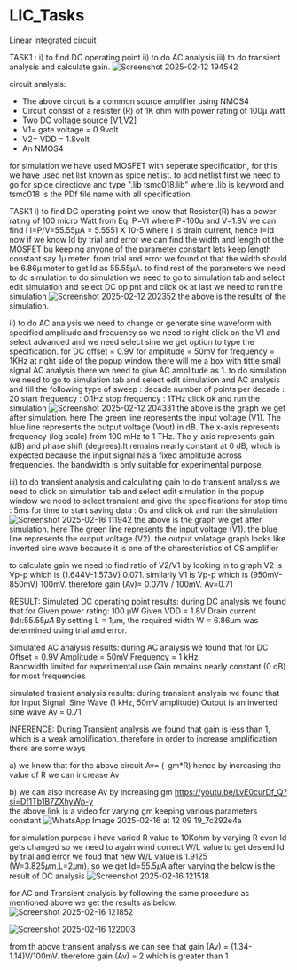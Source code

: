 # LIC_Tasks
Linear integrated circuit 


TASK1 : i) to find DC operating point
        ii) to do AC analysis
        iii) to do transient analysis and calculate gain.
![Screenshot 2025-02-12 194542](https://github.com/user-attachments/assets/98fd84ea-4e0f-40a0-a52f-e8323b9089a1)
 
circuit analysis:
* The above circuit is a common source amplifier using NMOS4
* Circuit consist of a resister (R) of 1K ohm with power rating of 100µ  watt
* Two DC voltage source [V1,V2]
* V1= gate voltage = 0.9volt
* V2= VDD = 1.8volt
* An NMOS4

for simulation we have used MOSFET with seperate specification, for this we have used net list known as spice netlist.
to add netlist first we need to go for spice directiove and type ".lib tsmc018.lib" where .lib  is keyword and tsmc018 is the PDf file name with all specification.

TASK1
i) to find DC operating point 
  we know that Resistor(R) has a power rating of 100 micro Watt 
  from Eq: P=VI
  where P=100u and V=1.8V we can find I 
  I=P/V=55.55µA = 5.5551 X 10-5
  where I is drain current, hence I=Id
  now if we know Id by trial and error we can find the width and length ot the MOSFET bu keeping anyone of the parameter constant
  lets keep length constant say 1µ meter. from trial and error we found ot that the width should be 6.86µ meter to get Id as 55.55µA.
  to find rest of the parameters we need to do simulation 
  to do simulation we need to go to simulation tab and select edit simulation and select DC op pnt and click ok 
  at last we need to run the simulation 
  ![Screenshot 2025-02-12 202352](https://github.com/user-attachments/assets/6229cd2c-ae6d-4e29-a4f8-a1738ff835fb)
  the above is the results of the simulation.

ii) to do AC analysis
  we need to change or generate sine waveform with specified amplitude and frequency 
  so we need to right click on the V1 and select advanced and we need select sine we get option to type the specification.
  for DC offset = 0.9V
  for amplitude = 50mV
  for frequency = 1KHz
  at right side of the popup window there will me a box with tittle small signal AC analysis there we need to give AC amplitude as 1.
   to do simulation we need to go to simulation tab and select edit simulation and AC analysis and fill the following
type of sweep : decade
number of points per decade : 20
start frequency : 0.1Hz
stop frequency : 1THz
  click ok and run the simulation 
  ![Screenshot 2025-02-12 204331](https://github.com/user-attachments/assets/3613296c-bffc-4f41-b146-4acc5a1f342e)
  the above is the graph we get after simulation.
  here
  The green line represents the input voltage (V1).
  The blue line represents the output voltage (Vout) in dB.
  The x-axis represents frequency (log scale) from 100 mHz to 1 THz. 
  The y-axis represents gain (dB) and phase shift (degrees).It remains nearly constant at 0 dB, which is expected because the input signal has a fixed amplitude across frequencies.
   the bandwidth is only suitable for experimental purpose.     

iii) to do transient analysis and calculating gain
   to do transient analysis we need to click on simulation tab and select edit simulation in the popup window we need to select transient and give the specifications 
   for stop time : 5ms
   for time to start saving data : 0s
   and click ok and run the simulation 
   ![Screenshot 2025-02-16 111942](https://github.com/user-attachments/assets/c618dfb2-b0b3-43bd-aa3b-b331f8e4217d)
   the above is the graph we get after simulation.
   here
   The green line represents the input voltage (V1).
   the blue line represents the output voltage (V2).
   the output volatage graph looks like inverted sine wave because it is one of the charecteristics of CS amplifier

   to calculate gain we need to find ratio of V2/V1
   by looking in to graph V2 is Vp-p which is (1.644V-1.573V) 0.071.
   similarly V1 is Vp-p which is (950mV-850mV) 100mV.
   therefore gain (Av)= 0.071V / 100mV.
   Av=0.71


   RESULT:
   Simulated DC operating point results: 
   during DC analysis we found that for 
   Given power rating: 100 µW
   Given VDD = 1.8V
   Drain current (Id):55.55𝜇𝐴
   By setting L = 1µm, the required width W = 6.86µm was determined using trial and error.


   Simulated AC analysis results:
   during AC analysis we found that for 
   DC Offset = 0.9V
   Amplitude = 50mV
   Frequency = 1 kHz    
   Bandwidth limited for experimental use
   Gain remains nearly constant (0 dB) for most frequencies


   simulated trasient analysis results:
   during transient analysis we found that for 
   Input Signal: Sine Wave (1 kHz, 50mV amplitude)
   Output is an inverted sine wave 
   Av = 0.71


   INFERENCE:
   During Transient analysis we found that gain is less than 1, which is a weak amplification. 
   therefore in order to increase amplification there are some ways 
   
   a) we know that for the above circuit Av= (-gm*R)
      hence by increasing the value of R we can increase Av

   b) we can also increase Av by increasing gm
      https://youtu.be/LvE0curDf_Q?si=Df1Tb1B7ZXhyWp-y   
      the above link is a video for varying gm keeping various parameters constant 
      ![WhatsApp Image 2025-02-16 at 12 09 19_7c292e4a](https://github.com/user-attachments/assets/06245cdd-c62b-47d8-bd91-e7768a670407)

 
 for simulation purpose i have varied R value to 10Kohm 
 by varying R even Id gets changed so we need to again wind correct W/L value to get desierd Id
 by trial and error we foud that new W/L value is 1.9125 (W=3.825𝜇m,L=2𝜇m). so we get Id=55.5𝜇A
 after varying the below is the result of DC analysis
 ![Screenshot 2025-02-16 121518](https://github.com/user-attachments/assets/83c6f8ae-c9a2-4ecb-b537-d7c47f0572f6)

 for AC and Transient analysis by following the same procedure as mentioned above we get the results as below.
 ![Screenshot 2025-02-16 121852](https://github.com/user-attachments/assets/ecb9f0aa-baa9-4138-bc9f-fbec58b8989c)



 ![Screenshot 2025-02-16 122003](https://github.com/user-attachments/assets/2da770cf-f147-4d5c-aeff-b8a053958edb)


  from th above transient analysis we can see that gain (Av) = (1.34-1.14)V/100mV.
  therefore gain (Av) = 2
  which is greater than 1



 


    




